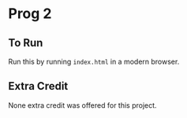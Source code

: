 # Prog 2

## To Run

Run this by running `index.html` in a modern browser.

## Extra Credit

None extra credit was offered for this project.

